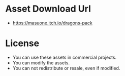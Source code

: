 # Asset Download Url

- https://masuone.itch.io/dragons-pack

# License

- You can use these assets in commercial projects.
- You can modify the assets.
- You can not redistribute or resale, even if modified.
